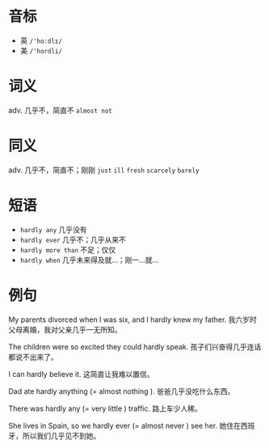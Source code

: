 # 音标

- 英 `/'hɑːdlɪ/`
- 美 `/'hɑrdli/`

# 词义

adv. 几乎不，简直不
`almost not`

# 同义

adv. 几乎不，简直不；刚刚
`just` `ill` `fresh` `scarcely` `barely`

# 短语

- `hardly any` 几乎没有
- `hardly ever` 几乎不；几乎从来不
- `hardly more than` 不足；仅仅
- `hardly when` 几乎未来得及就…；刚一…就…

# 例句

My parents divorced when I was six, and I hardly knew my father.
我六岁时父母离婚，我对父亲几乎一无所知。

The children were so excited they could hardly speak.
孩子们兴奋得几乎连话都说不出来了。

I can hardly believe it.
这简直让我难以置信。

Dad ate hardly anything (= almost nothing ).
爸爸几乎没吃什么东西。

There was hardly any (= very little ) traffic.
路上车少人稀。

She lives in Spain, so we hardly ever (= almost never ) see her.
她住在西班牙，所以我们几乎见不到她。



